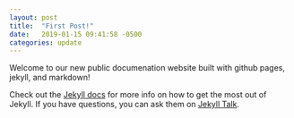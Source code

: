 ```yaml
---
layout: post
title:  "First Post!"
date:   2019-01-15 09:41:58 -0500
categories: update
---
```

Welcome to our new public documenation website built with github pages, jekyll, and markdown!

Check out the [Jekyll docs][jekyll-docs] for more info on how to get the most out of Jekyll. If you have questions, you can ask them on [Jekyll Talk][jekyll-talk].

[jekyll-docs]: https://jekyllrb.com/docs/home
[jekyll-gh]:   https://github.com/jekyll/jekyll
[jekyll-talk]: https://talk.jekyllrb.com/
